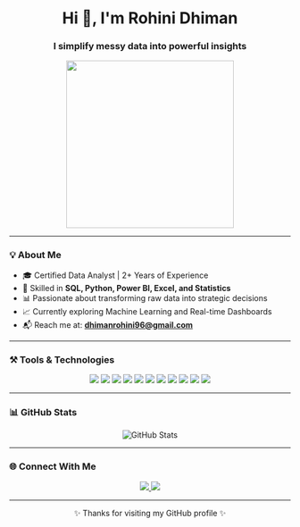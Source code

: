 <h1 align="center">Hi 👋, I'm Rohini Dhiman</h1>
<h3 align="center">I simplify messy data into powerful insights</h3>

<div align="center">
  <img src="https://media.giphy.com/media/qgQUggAC3Pfv687qPC/giphy.gif" width="300" />
</div>

---

### 💡 About Me

- 🎓 Certified Data Analyst | 2+ Years of Experience
- 🧠 Skilled in **SQL, Python, Power BI, Excel, and Statistics**
- 📊 Passionate about transforming raw data into strategic decisions
- 📈 Currently exploring Machine Learning and Real-time Dashboards
- 📬 Reach me at: **dhimanrohini96@gmail.com**

---

### ⚒️ Tools & Technologies

<p align="center">
  <img src="https://img.shields.io/badge/SQL-025E8C?style=for-the-badge&logo=mysql&logoColor=white" />
  <img src="https://img.shields.io/badge/Python-3776AB?style=for-the-badge&logo=python&logoColor=white" />
  <img src="https://img.shields.io/badge/Pandas-150458?style=for-the-badge&logo=pandas&logoColor=white" />
  <img src="https://img.shields.io/badge/Numpy-013243?style=for-the-badge&logo=numpy&logoColor=white" />
  <img src="https://img.shields.io/badge/PowerBI-F2C811?style=for-the-badge&logo=powerbi&logoColor=black" />
  <img src="https://img.shields.io/badge/Tableau-E97627?style=for-the-badge&logo=tableau&logoColor=white" />
  <img src="https://img.shields.io/badge/Excel-217346?style=for-the-badge&logo=microsoft-excel&logoColor=white" />
  <img src="https://img.shields.io/badge/Statistics-00599C?style=for-the-badge" />
  <img src="https://img.shields.io/badge/Machine%20Learning-FFC107?style=for-the-badge&logo=google&logoColor=black" />
  <img src="https://img.shields.io/badge/Git-F05032?style=for-the-badge&logo=git&logoColor=white" />
  <img src="https://img.shields.io/badge/GitHub-181717?style=for-the-badge&logo=github&logoColor=white" />
</p>

---

### 📊 GitHub Stats

<p align="center">
  <img src="https://github-readme-stats.vercel.app/api?username=Dhimanrohini&show_icons=true&theme=default&hide_border=true" alt="GitHub Stats" />
</p>

---

### 🌐 Connect With Me

<p align="center">
  <a href="https://linkedin.com/in/dhimanrohini" target="_blank">
    <img src="https://img.shields.io/badge/LinkedIn-0A66C2?style=for-the-badge&logo=linkedin&logoColor=white"/>
  </a>
  <a href="mailto:dhimanrohini96@gmail.com" target="_blank">
    <img src="https://img.shields.io/badge/Gmail-D14836?style=for-the-badge&logo=gmail&logoColor=white"/>
  </a>
</p>

---

<p align="center">✨ Thanks for visiting my GitHub profile ✨</p>
